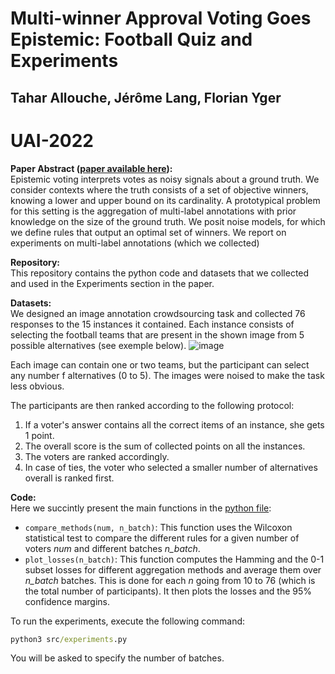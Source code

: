 # Multi-winner Approval Voting Goes Epistemic: Football Quiz and Experiments
## Tahar Allouche, Jérôme Lang, Florian Yger

# UAI-2022

**Paper Abstract ([paper available here](https://proceedings.mlr.press/v180/allouche22a/allouche22a.pdf)):**\
Epistemic voting interprets votes as noisy signals
about a ground truth. We consider contexts where
the truth consists of a set of objective winners,
knowing a lower and upper bound on its cardinality.
A prototypical problem for this setting is the aggregation of multi-label annotations with prior knowledge on the size of the ground truth. We posit noise
models, for which we define rules that output an
optimal set of winners. We report on experiments
on multi-label annotations (which we collected)


**Repository:**\
This repository contains the python code and datasets that we collected and used in the Experiments section in the paper. 

**Datasets:**\
We designed an image annotation crowdsourcing task and collected 76 responses to the 15 instances it contained. Each instance consists of selecting the football teams that are present in the shown image from 5 possible alternatives (see exemple below).
![image](https://user-images.githubusercontent.com/77245334/155506131-58dbda0f-ce62-4d37-897f-bdb4f404c2e7.png)

Each image can contain one or two teams, but the participant can select any number f alternatives (0 to 5). The images were noised to make the task less obvious.

The participants are then ranked according to the following protocol:
1. If a voter's answer contains all the correct items of an instance, she gets 1 point.
2. The overall score is the sum of collected points on all the instances.
3. The voters are ranked accordingly.
4. In case of ties, the voter who selected a smaller number of alternatives overall is ranked first.


**Code:**\
Here we succintly present the main functions in the [python file](src/experiments.py):
- `compare_methods(num, n_batch)`: This function uses the Wilcoxon statistical test to compare the different rules for a given number of voters *num* and different batches *n_batch*.
- `plot_losses(n_batch)`: This function computes the Hamming and the 0-1 subset losses for different aggregation methods and average them over *n_batch* batches. This is done for each *n* going from 10 to 76 (which is the total number of participants). It then plots the losses and the 95% confidence margins.

To run the experiments, execute the following command:
```bat
python3 src/experiments.py
```

You will be asked to specify the number of batches.



